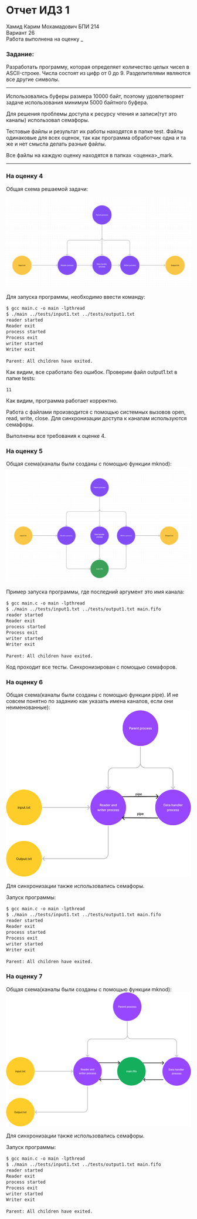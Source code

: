 # Отчет ИДЗ 1
Хамид Карим Мохамадович БПИ 214 \
Вариант 26 \
Работа выполнена на оценку _
### Задание: 
Разработать программу, которая определяет количество целых чисел в ASCII-строке. Числа состоят из цифр от 0 до 9. Разделителями являются все другие символы.

---- 
Использовались буферы размера 10000 байт, поэтому удовлетворяет задаче использования минимум 5000 байтного буфера.

Для решения проблемы доступа к ресурсу чтения и записи(тут это каналы) использовал семафоры.

Тестовые файлы и результат их работы находятся в папке test. Файлы одинаковые для всех оценок, так как программа обработчик одна и та же и нет смысла делать разные файлы.

Все файлы на каждую оценку находятся в папках <оценка>_mark.

----

### На оценку 4
Общая схема решаемой задачи: 

![](diagram.png)


Для запуска программы, необходимо ввести команду: 
```shell
$ gcc main.c -o main -lpthread
$ ./main ../tests/input1.txt ../tests/output1.txt
reader started
Reader exit
process started
Process exit
writer started
Writer exit

Parent: All children have exited.
```
Как видим, все сработало без ошибок. Проверим файл output1.txt в папке tests:
```shell
11
```
Как видим, программа работает корректно. 

Работа с файлами производится с помощью системных вызовов open, read, write, close. Для синхронизации доступа к каналам используются семафоры.

Выполнены все требования к оценке 4.

### На оценку 5
Общая схема(каналы были созданы с помощью функции mknod): 
![](diagram2.png)

Пример запуска программы, где последний аргумент это имя канала:
```shell
$ gcc main.c -o main -lpthread
$ ./main ../tests/input1.txt ../tests/output1.txt main.fifo
reader started
Reader exit
process started
Process exit
writer started
Writer exit

Parent: All children have exited.
```
Код проходит все тесты. Синхронизирован с помощью семафоров.

### На оценку 6
Общая схема(каналы были созданы с помощью функции pipe). И не совсем понятно по заданию как указать имена каналов, если они неименованные):
![](diagram3.png)

Для синхронизации также использовались семафоры.

Запуск программы:
```shell
$ gcc main.c -o main -lpthread
$ ./main ../tests/input1.txt ../tests/output1.txt main.fifo
reader started
Reader exit
process started
Process exit
writer started
Writer exit

Parent: All children have exited.
```

### На оценку 7
Общая схема(каналы были созданы с помощью функции mknod):
![](diagram4.png)

Для синхронизации также использовались семафоры.

Запуск программы:
```shell
$ gcc main.c -o main -lpthread
$ ./main ../tests/input1.txt ../tests/output1.txt main.fifo
reader started
Reader exit
process started
Process exit
writer started
Writer exit

Parent: All children have exited.
```